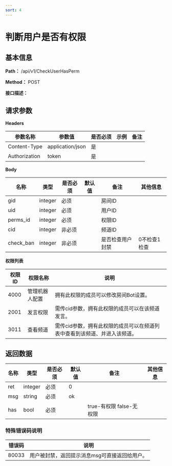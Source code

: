 ```yaml
---
sort: 4
---
```


# 判断用户是否有权限

## 基本信息

**Path：** /api/v1/CheckUserHasPerm

**Method：** POST

**接口描述：**


## 请求参数

**Headers**

| 参数名称          | 参数值              | 是否必须 | 示例 | 备注 |
|---------------|------------------|------|----|----|
| Content-Type  | application/json | 是    |    |    |
| Authorization | token            | 是    |    |    |

**Body**

| 名称       | 类型      | 是否必须 | 默认值 | 备注   | 其他信息 |
|----------|---------|------|-----|------|------|
| gid      | integer | 必须   |     | 房间ID |      |
| uid      | integer | 必须   |     | 用户ID |      |
| perms_id | integer | 必须   |     | 权限ID |      |
| cid | integer | 非必须   |     | 频道ID |      |
| check_ban | integer | 非必须   |     | 是否检查用户封禁 |  0不检查1检查    |

**权限列表**

| 权限ID | 权限名称    | 说明                   |
|------|---------|----------------------|
| 4000 | 管理机器人配置 | 拥有此权限的成员可以修改房间Bot设置。 |
| 2001 | 发言权限 | 需传cid参数，拥有此权限的成员可以在该频道发言。 |
| 3011 | 查看频道 | 需传cid参数，拥有此权限的成员可以在频道列表中查看到该频道、并进入该频道。 |

## 返回数据

| 名称  | 类型      | 是否必须 | 默认值 | 备注                   | 其他信息 |
|-----|---------|------|-----|----------------------|------|
| ret | integer | 必须   | 0   |                      |      |
| msg | string  | 必须   | ok  |                      |      |
| has | bool    | 必须   |     | true-有权限 false-无权限 |      |

### 特殊错误码说明

| 错误码     | 说明                   |
|------|----------------------|
| 80033  | 用户被封禁，返回提示消息msg可直接返回给用户。 |